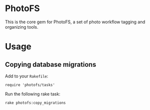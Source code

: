 # PhotoFS

This is the core gem for PhotoFS, a set of photo workflow tagging and organizing tools.

# Usage

## Copying database migrations

Add to your `Rakefile`:

```
require 'photofs/tasks'
```

Run the following rake task:

```
rake photofs:copy_migrations
```
